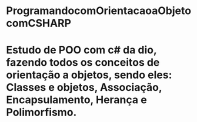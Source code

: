 # ProgramandocomOrientacaoaObjetocomCSHARP
# Estudo de POO com c# da dio, fazendo todos os conceitos de orientação a objetos, sendo eles: Classes e objetos, Associação, Encapsulamento, Herança e Polimorfismo.
